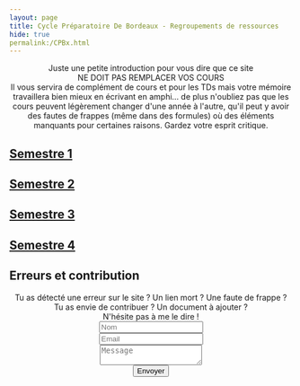 ```yaml
---
layout: page
title: Cycle Préparatoire De Bordeaux - Regroupements de ressources
hide: true
permalink:/CPBx.html
---
```

<div align="center">Juste une petite introduction pour vous dire que ce site </div>

<div align="center">NE DOIT PAS REMPLACER VOS COURS</div>

<div align="center"> Il vous servira de complément de cours et pour les TDs
mais votre mémoire travaillera bien mieux en écrivant en amphi… de plus
n'oubliez pas que les cours peuvent légèrement changer d'une année à l'autre,
qu'il peut y avoir des fautes de frappes (même dans des formules) où des
éléments manquants pour certaines raisons. Gardez votre esprit critique. </div>

## [Semestre 1](/cpbx_page/cpbx_semestre_1.html)

## [Semestre 2](/cpbx_page/cpbx_semestre_2.html)

## [Semestre 3](/cpbx_page/cpbx_semestre_3.html)

## [Semestre 4](/cpbx_page/cpbx_semestre_4.html)

## Erreurs et contribution

<div align="center"> Tu as détecté une erreur sur le site ? Un lien mort ? Une faute de frappe ?</div> 

<div align="center">Tu as envie de contribuer ? Un document à ajouter ? </div>

<div align="center"> N'hésite pas à me le dire ! </div> 

<form method="post" action="https://formspree.io/{{ site.email }}">
 <div align="center">
 <div class="row">
    <div class="6u 12u$(mobile)"><input type="text" name="name" placeholder="Nom" /></div>
    <div class="6u$ 12u$(mobile)"><input type="text" name="email" placeholder="Email" /></div>
    <div class="12u$">
      <textarea name="message" placeholder="Message"></textarea>
    </div>
    <div class="12u$">
      <input type="submit" value="Envoyer" />
    </div>
  </div>
  </div>
</form>

